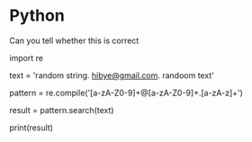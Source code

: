 # Python
Can you tell whether this is correct

import re

text = 'random string. hibye@gmail.com.  randoom text'

pattern = re.compile('[a-zA-Z0-9]+@[a-zA-Z0-9]+\.[a-zA-z]+')

result = pattern.search(text)

print(result)
